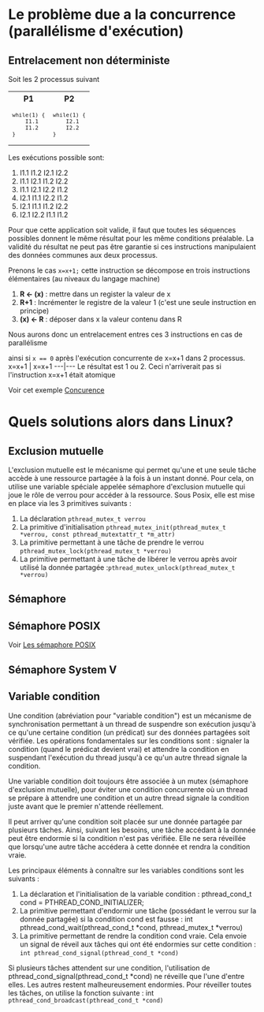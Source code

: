 # Le problème due a la concurrence (parallélisme d'exécution)

## Entrelacement non déterministe

Soit les 2 processus suivant
<table><tr>
    <th>P1</th>
    <th>P2</th> 
</tr>
<tr><td><code><pre>
while(1) {
    I1.1 
    I1.2 
}
</pre></code></td><td><code><pre>
while(1) {
    I2.1 
    I2.2 
}
</pre></code></td></tr>
</table>

Les exécutions possible sont:

1. I1.1 I1.2 I2.1 I2.2
2. I1.1 I2.1 I1.2 I2.2
3. I1.1 I2.1 I2.2 I1.2
4. I2.1 I1.1 I2.2 I1.2
4. I2.1 I1.1 I1.2 I2.2
5. I2.1 I2.2 I1.1 I1.2

Pour que cette application soit valide, il faut que toutes les séquences possibles donnent le même résultat pour les même conditions préalable. La validité du résultat ne peut pas être garantie si ces instructions manipulaient des données communes aux deux processus.

Prenons le cas `x=x+1;` cette instruction se décompose en trois instructions élémentaires (au niveaux du langage machine)

1. **R <- (x)** : mettre dans un register la valeur de x
2. **R+1** : Incrémenter le registre de la valeur 1 (c'est une seule instruction  en principe)
3. **(x) <- R** : déposer dans x la valeur contenu dans R

Nous aurons donc un entrelacement entres ces 3 instructions en cas de parallélisme

ainsi si `x == 0`
après l'exécution concurrente de x=x+1 dans 2 processus.
x=x+1 | x=x+1
---|---
Le résultat est 1 ou 2. Ceci n'arriverait pas si l'instruction x=x+1 était atomique

Voir cet exemple [Concurence](/BaseProgLinux/Threads/concurence.c)

# Quels solutions alors dans Linux?
## Exclusion mutuelle
L'exclusion mutuelle est le mécanisme qui permet qu'une et une seule tâche accède à une ressource partagée à la fois à un instant donné. Pour cela, on utilise une variable spéciale appelée sémaphore d'exclusion mutuelle qui joue le rôle de verrou pour accéder à la ressource. Sous Posix, elle est mise en place via les 3 primitives suivants :

1. La déclaration `pthread_mutex_t verrou`
3. La primitive  d'initialisation `pthread_mutex_init(pthread_mutex_t *verrou, const pthread_mutextattr_t *m_attr)`
4. La primitive permettant à une tâche de prendre le verrou  `pthread_mutex_lock(pthread_mutex_t *verrou)`
5. La primitive permettant à une tâche de libérer le verrou après avoir utilisé la donnée partagée :`pthread_mutex_unlock(pthread_mutex_t *verrou)`

## Sémaphore

## Sémaphore POSIX

Voir [Les sémaphore POSIX](/BaseProgLinux/Threads/SemaphoreTh.md)

## Sémaphore System V

## Variable condition

Une  condition  (abréviation  pour "variable condition") est un mécanisme de synchronisation permettant à un thread de suspendre son exécution jusqu'à ce qu'une certaine condition (un prédicat) sur des données partagées soit vérifiée. Les opérations fondamentales  sur  les  conditions  sont : signaler la condition (quand le prédicat devient vrai) et attendre la condition en suspendant l'exécution du  thread  jusqu'à  ce qu'un autre thread signale la condition.

Une  variable  condition  doit  toujours être associée à un mutex (sémaphore d'exclusion mutuelle), pour éviter une condition concurrente où un thread se prépare à attendre une condition  et  un  autre thread signale la condition juste avant que le premier n'attende réellement.

Il peut arriver qu'une condition soit placée sur une donnée partagée par plusieurs tâches. Ainsi, suivant les besoins, une tâche accédant à la donnée peut être endormie si la condition n'est pas vérifiée. Elle ne sera réveillée que lorsqu'une autre tâche accédera à cette donnée et rendra la condition vraie.

Les principaux éléments à connaître sur les variables conditions sont les suivants :

1. La déclaration et l'initialisation de la variable condition : pthread_cond_t cond = PTHREAD_COND_INITIALIZER;
2. La primitive permettant d'endormir une tâche (possédant le verrou sur la donnée partagée) si la condition cond est fausse : int pthread_cond_wait(pthread_cond_t *cond, pthread_mutex_t *verrou)
3. La primitive permettant de rendre la condition cond vraie. Cela envoie un signal de réveil aux tâches qui ont été endormies sur cette condition : `int pthread_cond_signal(pthread_cond_t *cond)`

Si plusieurs tâches attendent sur une condition, l'utilisation de pthread_cond_signal(pthread_cond_t *cond) ne réveille que l'une d'entre elles. Les autres restent malheureusement endormies. Pour réveiller toutes les tâches, on utilise la fonction suivante : int `pthread_cond_broadcast(pthread_cond_t *cond)`

